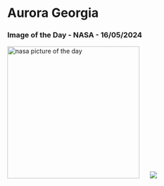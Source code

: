 # Aurora Georgia
### Image of the Day - NASA - 16/05/2024
<img src="https://apod.nasa.gov/apod/image/2405/WrightDobbs_Georgia_Aurora_2_1024.jpg" alt="nasa picture of the day" width="300"/>&nbsp; &nbsp; &nbsp; <img src="https://github-readme-streak-stats.herokuapp.com/?user=tempo-riz&theme=radical" >



  
